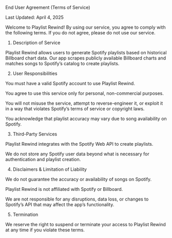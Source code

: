 End User Agreement (Terms of Service)

Last Updated: April 4, 2025

Welcome to Playlist Rewind! By using our service, you agree to comply with the following terms. If you do not agree, please do not use our service.

1. Description of Service

Playlist Rewind allows users to generate Spotify playlists based on historical Billboard chart data. Our app scrapes publicly available Billboard charts and matches songs to Spotify’s catalog to create playlists.

2. User Responsibilities

You must have a valid Spotify account to use Playlist Rewind.

You agree to use this service only for personal, non-commercial purposes.

You will not misuse the service, attempt to reverse-engineer it, or exploit it in a way that violates Spotify’s terms of service or copyright laws.

You acknowledge that playlist accuracy may vary due to song availability on Spotify.

3. Third-Party Services

Playlist Rewind integrates with the Spotify Web API to create playlists.

We do not store any Spotify user data beyond what is necessary for authentication and playlist creation.

4. Disclaimers & Limitation of Liability

We do not guarantee the accuracy or availability of songs on Spotify.

Playlist Rewind is not affiliated with Spotify or Billboard.

We are not responsible for any disruptions, data loss, or changes to Spotify’s API that may affect the app’s functionality.

5. Termination

We reserve the right to suspend or terminate your access to Playlist Rewind at any time if you violate these terms.
